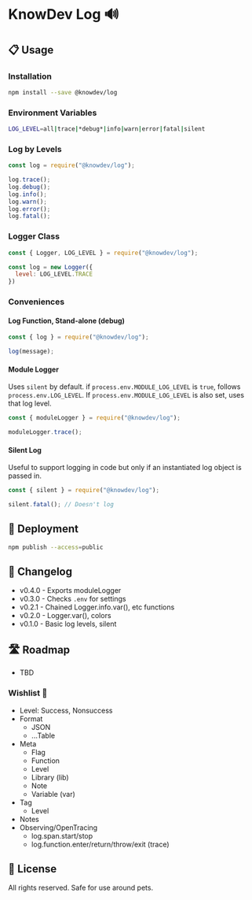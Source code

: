 # KnowDev Log 🔊

## 📋 Usage

### Installation

``` bash
npm install --save @knowdev/log
```

### Environment Variables

``` bash
LOG_LEVEL=all|trace|*debug*|info|warn|error|fatal|silent
```

### Log by Levels

``` javascript
const log = require("@knowdev/log");

log.trace();
log.debug();
log.info();
log.warn();
log.error();
log.fatal();
```

### Logger Class

``` javascript
const { Logger, LOG_LEVEL } = require("@knowdev/log");

const log = new Logger({
  level: LOG_LEVEL.TRACE
})
```

### Conveniences

#### Log Function, Stand-alone (debug)

``` javascript
const { log } = require("@knowdev/log");

log(message);
```

#### Module Logger

Uses `silent` by default.  if `process.env.MODULE_LOG_LEVEL` is `true`, follows `process.env.LOG_LEVEL`.  If `process.env.MODULE_LOG_LEVEL` is also set, uses that log level.

``` javascript
const { moduleLogger } = require("@knowdev/log");

moduleLogger.trace();
```

#### Silent Log

Useful to support logging in code but only if an instantiated log object is passed in.

``` javascript
const { silent } = require("@knowdev/log");

silent.fatal(); // Doesn't log
```

## 🚀 Deployment

``` bash
npm publish --access=public
```

## 📝 Changelog

* v0.4.0 - Exports moduleLogger
* v0.3.0 - Checks `.env` for settings
* v0.2.1 - Chained Logger.info.var(), etc functions
* v0.2.0 - Logger.var(), colors
* v0.1.0 - Basic log levels, silent

## 🛣 Roadmap

* TBD

### Wishlist 🌠

* Level: Success, Nonsuccess
* Format
  * JSON
  * ...Table
* Meta
  * Flag
  * Function
  * Level
  * Library (lib)
  * Note
  * Variable (var)
* Tag
  * Level
* Notes
* Observing/OpenTracing
  * log.span.start/stop
  * log.function.enter/return/throw/exit (trace)

## 📜 License

All rights reserved. Safe for use around pets.
